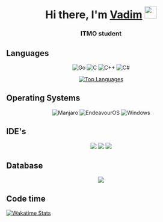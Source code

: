 <h1 align="center">Hi there, I'm <a href="https://t.me/lilpipidron" target="_blank">Vadim</a> 
<img src="https://github.com/blackcater/blackcater/raw/main/images/Hi.gif" height="32"/></h1>
<h3 align="center">ITMO student</h3>

## Languages
<p align="center">
  <img src="https://img.shields.io/badge/go-%2300ADD8.svg?style=for-the-badge&logo=go&logoColor=white" alt="Go" />
  <img src="https://img.shields.io/badge/c-%2300599C.svg?style=for-the-badge&logo=c&logoColor=white" alt="C" />
  <img src="https://img.shields.io/badge/c++-%2300599C.svg?style=for-the-badge&logo=c%2B%2B&logoColor=white" alt="C++" />
  <img src="https://img.shields.io/badge/c%23-%23239120.svg?style=for-the-badge&logo=csharp&logoColor=white" alt="C#" />
</p>
<p align="center">
  <a href="https://github.com/lilpipidron/github-readme-stats">
    <img src="https://github-readme-stats.vercel.app/api/top-langs/?username=lilpipidron" alt="Top Languages" />
  </a>
</p>

## Operating Systems
<p align="center">
  <img src="https://img.shields.io/badge/Manjaro-35BF5C?style=for-the-badge&logo=Manjaro&logoColor=white" alt="Manjaro" />
  <img src="https://img.shields.io/badge/EndeavourOS-0F73B4?style=for-the-badge&logo=Arch-Linux&logoColor=white" alt="EndeavourOS" />
  <img src="https://img.shields.io/badge/Windows-0078D6?style=for-the-badge&logo=windows&logoColor=white" alt="Windows" />
</p>

## IDE's
<p align="center">
  <img src="https://img.shields.io/badge/CLion-black?style=for-the-badge&logo=clion&logoColor=white" />
  <img src="https://img.shields.io/badge/GoLand-0f0f0f?&style=for-the-badge&logo=goland&logoColor=white" />
  <img src="https://img.shields.io/badge/Rider-000000.svg?style=for-the-badge&logo=Rider&logoColor=white&color=black&labelColor=crimson" />
</p>

## Database

<p align="center">
  <img src="https://img.shields.io/badge/postgres-%23316192.svg?style=for-the-badge&logo=postgresql&logoColor=white" />
</p>


## Code time
<!--START_SECTION:waka-->
[![Wakatime Stats](https://github-readme-stats.vercel.app/api/wakatime?username=lipipidron&layout=compact)](https://github.com/anuraghazra/github-readme-stats)
<!--END_SECTION:waka-->

